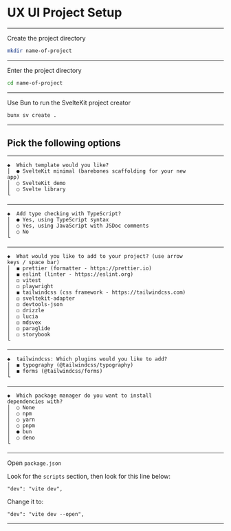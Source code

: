 # UX UI Project Setup
_______________________________________________________________________________

Create the project directory
```sh
mkdir name-of-project
```
_______________________________________________________________________________

Enter the project directory
```sh
cd name-of-project
```
_______________________________________________________________________________

Use Bun to run the SvelteKit project creator
```sh
bunx sv create .
```

_______________________________________________________________________________
## Pick the following options
_______________________________________________________________________________

```
◆  Which template would you like?
│  ● SvelteKit minimal (barebones scaffolding for your new
app)
│  ○ SvelteKit demo
│  ○ Svelte library
└
```
_______________________________________________________________________________

```
◆  Add type checking with TypeScript?
│  ● Yes, using TypeScript syntax
│  ○ Yes, using JavaScript with JSDoc comments
│  ○ No
└
```
_______________________________________________________________________________

```
◆  What would you like to add to your project? (use arrow
keys / space bar)
│  ◼ prettier (formatter - https://prettier.io)
│  ◼ eslint (linter - https://eslint.org)
│  ◻ vitest
│  ◻ playwright
│  ◼ tailwindcss (css framework - https://tailwindcss.com)
│  ◻ sveltekit-adapter
│  ◻ devtools-json
│  ◻ drizzle
│  ◻ lucia
│  ◻ mdsvex
│  ◻ paraglide
│  ◻ storybook
└
```
_______________________________________________________________________________

```
◆  tailwindcss: Which plugins would you like to add?
│  ◼ typography (@tailwindcss/typography)
│  ◼ forms (@tailwindcss/forms)
└
```
_______________________________________________________________________________

```
◆  Which package manager do you want to install
dependencies with?
│  ○ None
│  ○ npm
│  ○ yarn
│  ○ pnpm
│  ● bun
│  ○ deno
└
```
_______________________________________________________________________________

Open `package.json`

Look for the `scripts` section, then look for this line below:

```
"dev": "vite dev",
```

Change it to:


```
"dev": "vite dev --open",
```

_______________________________________________________________________________
